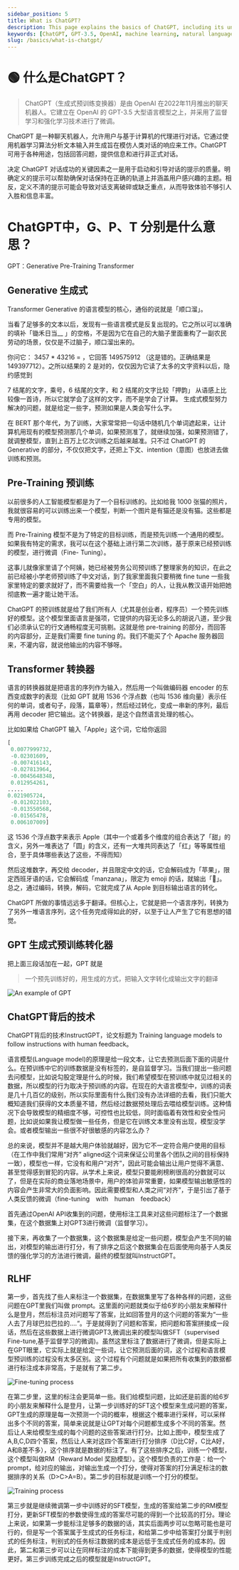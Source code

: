 ```yaml
---
sidebar_position: 5
title: What is ChatGPT?
description: This page explains the basics of ChatGPT, including its underlying technologies and how it works.
keywords: [ChatGPT, GPT-3.5, OpenAI, machine learning, natural language processing, AI chatbot]
slug: /basics/what-is-chatgpt/
---
```

# 🟢 什么是ChatGPT？

> ChatGPT（生成式预训练变换器）是由 OpenAI 在2022年11月推出的聊天机器人。它建立在 OpenAI 的 GPT-3.5 大型语言模型之上，并采用了监督学习和强化学习技术进行了微调。
> 

ChatGPT 是一种聊天机器人，允许用户与基于计算机的代理进行对话。它通过使用机器学习算法分析文本输入并生成旨在模仿人类对话的响应来工作。ChatGPT 可用于各种用途，包括回答问题，提供信息和进行非正式对话。

决定 ChatGPT 对话成功的关键因素之一是用于启动和引导对话的提示的质量。明确定义的提示可以帮助确保对话保持在正确的轨道上并涵盖用户感兴趣的主题。相反，定义不清的提示可能会导致对话支离破碎或缺乏重点，从而导致体验不够引人入胜和信息丰富。

# ChatGPT中，G、P、T 分别是什么意思？

GPT：Generative Pre-Training Transformer

## Generative 生成式

Transformer Generative 的语言模型的核心，通俗的说就是「顺口溜」。

当看了足够多的文本以后，发现有一些语言模式是反复出现的。它之所以可以准确的填补「锄禾日当__ 」的空格，不是因为它在自己的大脑子里面重构了一副农民劳动的场景，仅仅是不过脑子，顺口溜出来的。

你问它： 3457 * 43216 = ，它回答 149575912 （这是错的。正确结果是 149397712）。之所以结果的 2 是对的，仅仅因为它读了太多的文字资料以后，隐约感觉到

7 结尾的文字，乘号，6 结尾的文字，和 2 结尾的文字比较「押韵」 从语感上比较像一首诗，所以它就学会了这样的文字，而不是学会了计算。 生成式模型努力解决的问题，就是给定一些字，预测如果是人类会写什么字。

在 BERT 那个年代，为了训练，大家常常把一句话中随机几个单词遮起来，让计算机用现有的模型预测那几个单词，如果预测准了，就继续加强，如果预测错了，就调整模型，直到上百万上亿次训练之后越来越准。只不过 ChatGPT 的 Generative 的部分，不仅仅把文字，还把上下文、intention（意图）也放进去做训练和预测。

## Pre-Training 预训练

以前很多的人工智能模型都是为了一个目标训练的。比如给我 1000 张猫的照片，我就很容易的可以训练出来一个模型，判断一个图片是有猫还是没有猫。这些都是专用的模型。

而 Pre-Training 模型不是为了特定的目标训练，而是预先训练一个通用的模型。如果我有特定的需求，我可以在这个基础上进行第二次训练，基于原来已经预训练的模型，进行微调（Fine- Tuning）。

这事儿就像家里请了个阿姨，她已经被劳务公司预训练了整理家务的知识，在此之前已经被小学老师预训练了中文对话，到了我家里面我只要稍微 fine tune 一些我家里特定的要求就好了，而不需要给我一个「空白」的人，让我从教汉语开始把她彻底教一遍才能让她干活。

ChatGPT 的预训练就是给了我们所有人（尤其是创业者，程序员）一个预先训练好的模型。这个模型里面语言是强项，它提供的内容无论多么的胡说八道，至少我们必须承认它的行文通畅程度无可挑剔。这就是他 pre-training 的部分，而回答的内容部分，正是我们需要 fine tuning 的。我们不能买了个 Apache 服务器回来，不灌内容，就说他输出的内容不够呀。

## Transformer 转换器

语言的转换器就是把语言的序列作为输入，然后用一个叫做编码器 encoder 的东西变成数字的表现（比如 GPT 就用 1536 个浮点数（也叫 1536 维向量）表示任何的单词，或者句子，段落，篇章等），然后经过转化，变成一串新的序列，最后再用 decoder 把它输出。这个转换器，是这个自然语言处理的核心。

比如如果给 ChatGPT 输入「Apple」这个词，它给你返回

```python
[
 0.0077999732,
 -0.02301609,
 -0.007416143,
 -0.027813964,
 -0.0045648348,
 0.012954261,
.....
0.021905724,
 -0.012022103,
 -0.013550568,
 -0.01565478,
 0.006107009]

```

这 1536 个浮点数字来表示 Apple（其中一个或着多个维度的组合表达了「甜」的含义，另外一堆表达了「圆」的含义，还有一大堆共同表达了「红」等等属性组合，至于具体哪些表达了这些，不得而知）

然后这堆数字，再交给 decoder，并且限定中文的话，它会解码成为「苹果」，限定西班牙语的话，它会解码成「manzana」，限定为 emoji 的话，就输出「🍎」。总之，通过编码，转换，解码，它就完成了从 Apple 到目标输出语言的转化。

ChatGPT 所做的事情远远多于翻译。但核心上，它就是把一个语言序列，转换为了另外一堆语言序列，这个任务完成得如此的好，以至于让人产生了它有思想的错觉。

## GPT 生成式预训练转化器

把上面三段话加在一起，GPT 就是

> 一个预先训练好的，用生成的方式，把输入文字转化成输出文字的翻译
> 

![An example of GPT](https://cdn.jsdelivr.net/gh/donttal/imgbed/img/gpt1.png)

## ChatGPT背后的技术

ChatGPT背后的技术InstructGPT，论文标题为 Training language models to follow instructions with human feedback。

语言模型(Language model)的原理是给一段文本，让它去预测后面下面的词是什么。在预训练中它的训练数据是没有标签的，是自监督学习。当我们提出一些问题去问模型，比如说勾股定理是什么的时候，我们希望模型在预训练中就见过相关的数据，所以模型的行为取决于预训练的内容。在现在的大语言模型中，训练的词表是几十几百亿的级别，所以实际里面有什么我们没有办法详细的去看，我们只能大概知道我们获得的文本质量不错，然后经过数据预处理后去喂给模型训练。这种情况下会导致模型的精细度不够，可控性也比较低，同时面临着有效性和安全性问题，比如说如果我让模型做一些任务，但是它在训练文本里没有出现，模型没学会。或者模型输出一些很不好很敏感的内容怎么办？

总的来说，模型并不是越大用户体验就越好，因为它不一定符合用户使用的目标（在工作中我们常用“对齐” aligned这个词来保证公司里各个团队之间的目标保持一致），模型也一样，它没有和用户“对齐”，因此可能会输出让用户觉得不满意、甚至觉得感到冒犯的内容。从学术上来说，模型只要能刷榜刷很高的分数就可以了，但是在实际的商业落地场景中，用户的体验非常重要，如果模型输出敏感性的内容会产生非常大的负面影响。因此需要模型和人类之间“对齐”，于是引出了基于人类反馈的微调（fine-tuning　with　human　feedback）

首先通过OpenAI API收集到的问题，使用标注工具来对这些问题标注了一个数据集，在这个数据集上对GPT3进行微调（监督学习）。

接下来，再收集了一个数据集，这个数据集是给定一些问题，模型会产生不同的输出，对模型的输出进行打分，有了排序之后这个数据集会在后面使用向基于人类反馈的强化学习的方法进行微调，最终的模型就叫InstructGPT。

## RLHF

第一步，首先找了些人来标注一个数据集，在数据集里写了各种各样的问题，这些问题在GPT里我们叫做 prompt。这里面的问题就类似于给6岁的小朋友来解释什么是登月，然后标注员对问题写了答案，比如回答登月的这个问题的答案为“一些人去了月球巴拉巴拉的....“。于是就得到了问题和答案，把问题和答案拼接成一段话，然后在这些数据上进行微调GPT3,微调出来的模型叫做SFT（supervised Fine-tune,基于监督学习的微调)。虽然这里标注了数据进行了微调，但是实际上在GPT眼里，它实际上就是给定一些词，让它预测后面的词，这个过程和语言模型预训练的过程没有太多区别。这个过程有个问题就是如果把所有收集到的数据都进行标注成本非常高，于是就有了第二步。

![Fine-tuning process](https://cdn.jsdelivr.net/gh/donttal/imgbed/img/gpt2.png)

在第二步里，这里的标注会更简单一些。我们给模型问题，比如还是前面的给6岁的小朋友来解释什么是登月，让第一步训练好的SFT这个模型来生成问题的答案，GPT生成的原理是每一次预测一个词的概率，根据这个概率进行采样，可以采样出多个不同的答案，简单来说就是让GPT对每个问题都生成多个不同的答案。然后让人来给模型生成的每个问题的这些答案进行打分。比如上图中，模型生成了A,B,C,D四个答案，然后让人来对这四个答案进行打分排序（D比C好，C比A好，A和B差不多），这个排序就是数据的标注了。有了这些排序之后，训练一个模型，这个模型叫做RM（Reward Model 奖励模型）。这个模型负责的工作是：给一个prompt，给对应的输出，对输出生成一个打分，使得对答案的打分满足标注的数据排序的关系（D>C>A=B）。第二步的目标就是训练一个打分的模型。

![Training process](https://cdn.jsdelivr.net/gh/donttal/imgbed/img/gpt3.png)

第三步就是继续微调第一步中训练好的SFT模型，生成的答案给第二步的RM模型打分，更新SFT模型的参数使得生成的答案尽可能的得到一个比较高的打分。理论上来说，如果第一步能标注足够多的数据的话，其实后面两步可以忽略可能也是可行的，但是写一个答案属于生成式的任务标注，和给第二步中给答案打分属于判别式的任务标注，判别式的任务标注数据的成本是远低于生成式任务的成本的。因此，第二和第三步可以让在同样标注的成本下能得到更多的数据，使得模型的性能更好。第三步训练完成之后的模型就是InstructGPT。